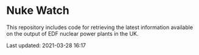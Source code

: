 # Nuke Watch

This repository includes code for retrieving the latest information available on the output of EDF nuclear power plants in the UK.

Last updated: 2021-03-28 16:17